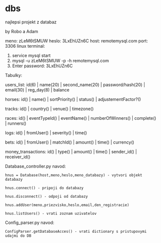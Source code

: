 # dbs
najlepsi projekt z databaz

by Robo a Adam

meno: zLeM6tSMUW
heslo: 3LxEhUZn6C
host: remotemysql.com
port: 3306
linux terminal:
1. service mysql start
2. mysql -u zLeM6tSMUW -p -h remotemysql.com
3. Enter password: 3LxEhUZn6C


Tabulky:

users_list:
id(6) | name(20) | second_name(20) | password/hash(20) | email(30) | reg_day(8) | balance

horses:
id() | name() | sortPriority() | status() | adjustementFactor?()

tracks:
id() | country() | venue() | timezone() 

races:
id() | eventTypeId() | eventName() | numberOfWinners() | complete() | runners()

logs:
id() | fromUser() | severity() | time()

bets:
id() | fromUser() | matchId() | amount() | time() | currency()

money_transactions:
id() | type() | amount() | time() | sender_id() | receiver_id()

Database_controller.py navod:

    hnus = Database(host,meno,heslo,meno_databazy) - vytvori objekt databazy

    hnus.connect() - pripoji do databazy

    hnus.disconnect() - odpoji od databazy

    hnus.addUser(meno,priezvisko,heslo,email,den_registracie)

    hnus.listUsers() - vrati zoznam uzivatelov

Config_parser.py navod:

    ConfigParser.getDatabaseAcces() - vrati dictionary s pristupovymi udajmi do DB


    